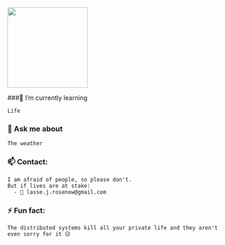<img float="right" height="180em" src="https://github-readme-stats.vercel.app/api?hide_border=true&username=lazylazyllama&theme=dark&show_icons=true" />


###🌱 I’m currently learning
```
Life
```


### 💬 Ask me about
```
The weather
```


### 📫 Contact:
```
I am afraid of people, so please don't.
But if lives are at stake: 
  - 📧 lasse.j.rosenow@gmail.com
```


### ⚡ Fun fact:
```
The distributed systems kill all your private life and they aren't even sorry for it 😥
```
